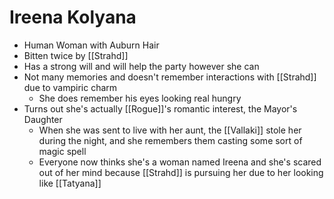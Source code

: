 # Ireena Kolyana
* Human Woman with Auburn Hair
* Bitten twice by [[Strahd]]
* Has a strong will and will help the party however she can
* Not many memories and doesn't remember interactions with [[Strahd]] due to vampiric charm
  * She does remember his eyes looking real hungry
 * Turns out she's actually [[Rogue]]'s romantic interest, the Mayor's Daughter
   * When she was sent to live with her aunt, the [[Vallaki]] stole her during the night, and she remembers them casting some sort of magic spell
   * Everyone now thinks she's a woman named Ireena and she's scared out of her mind because [[Strahd]] is pursuing her due to her looking like [[Tatyana]]